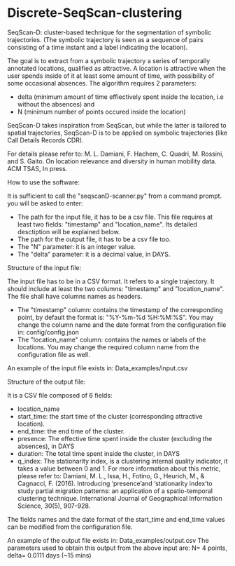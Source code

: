 # Discrete-SeqScan-clustering
SeqScan-D: cluster-based technique for the segmentation of symbolic trajectories. (The symbolic trajectory is seen as a sequence of pairs consisting of a time instant and a label indicating the location). 

The goal is to extract from a symbolic trajectory a series of temporally annotated locations, qualified as attractive.
A location is attractive when the user spends inside of it at least some amount of time, with possibility of some occasional absences.
The algorithm requires 2 parameters:
- delta (minimum amount of time effiectively spent inside the location, i.e without the absences) and 
- N (minimum number of points occured inside the location)

SeqScan-D takes inspiration from SeqScan, but while the latter is tailored to spatial trajectories, SeqScan-D is to be applied on symbolic trajectories (like Call Details Records CDR).

For details please refer to: M. L. Damiani, F. Hachem, C. Quadri, M. Rossini, and S. Gaito.  On location relevance and diversity in human mobility data. ACM TSAS, In press.

How to use the software:

It is sufficient to call the "seqscanD-scanner.py" from a command prompt. you will be asked to enter:
- The path for the input file, it has to be a csv file. This file requires at least two fields: "timestamp" and "location_name". Its detailed desctiption will be explained below.
- The path for the output file, it has to be a csv file too.
- The "N" parameter: it is an integer value.
- The "delta" parameter: it is a decimal value, in DAYS.

Structure of the input file:

The input file has to be in a CSV format. It refers to a single trajectory. It should include at least the two columns: "timestamp" and "location_name". The file shall have columns names as headers.
- The "timestamp" column: contains the timestamp of the corresponding point, by default the format is: "%Y-%m-%d %H:%M:%S". You may change the column name and the date format from the configuration file in: config/config.json
- The "location_name" column: contains the names or labels of the locations. You may change the required column name from the configuration file as well.

An example of the input file exists in: Data_examples/input.csv

Structure of the output file:

It is a CSV file composed of 6 fields:
- location_name
- start_time: the start time of the cluster (corresponding attractive location).
- end_time: the end time of the cluster.
- presence: The effective time spent inside the cluster (excluding the absences), in DAYS
- duration: The total time spent inside the cluster, in DAYS
- q_index: The stationarity index, is a clustering internal quality indicator, it takes a value between 0 and 1. For more information about this metric, please refer to: Damiani, M. L., Issa, H., Fotino, G., Heurich, M., & Cagnacci, F. (2016). Introducing ‘presence’and ‘stationarity index’to study partial migration patterns: an application of a spatio-temporal clustering technique. International Journal of Geographical Information Science, 30(5), 907-928.

The fields names and the date format of the start_time and end_time values can be modified from the configuration file.

An example of the output file exists in: Data_examples/output.csv
The parameters used to obtain this output from the above input are: N= 4 points, delta= 0.0111 days (~15 mins)



